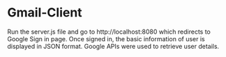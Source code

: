 # Gmail-Client
Run the server.js file and go to http://localhost:8080 which redirects to Google Sign in page. Once signed in, the basic information of user is displayed in JSON format. Google APIs were used to retrieve user details.
